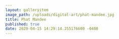 ```yaml
---
layout: galleryitem
image_path: /uploads/digital-art/phat-mandee.jpg
title: Phat Mandee 
published: true
date: 2020-04-15 14:29:14.255176600 -0400
---
```


